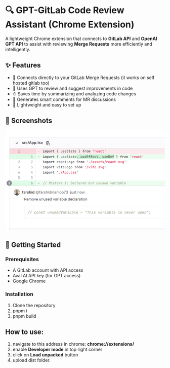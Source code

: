 # 🔍 GPT-GitLab Code Review Assistant (Chrome Extension)

A lightweight Chrome extension that connects to **GitLab API** and **OpenAI GPT API** to assist with reviewing **Merge Requests** more efficiently and intelligently.

## ✨ Features

- 🔗 Connects directly to your GitLab Merge Requests (it works on self hosted gitlab too)
- 🤖 Uses GPT to review and suggest improvements in code
- ⏱ Saves time by summarizing and analyzing code changes
- 💬 Generates smart comments for MR discussions
- 🧪 Lightweight and easy to set up

## 📸 Screenshots

![screenshot](./public/screenshot.png)

## 🚀 Getting Started

### Prerequisites

- A GitLab account with API access
- Aval AI API key (for GPT access)
- Google Chrome

### Installation

1. Clone the repository
2. pnpm i
3. pnpm build

## How to use:

1. navigate to this address in chrome: **chrome://extensions/**
2. enable **Developer mode** in top right corner
3. click on **Load unpacked** button
4. upload dist folder.
